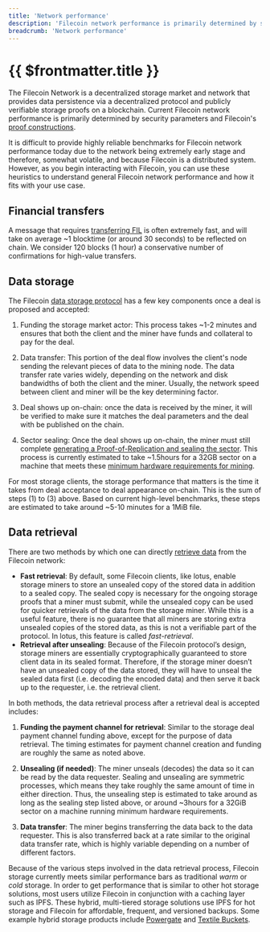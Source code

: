 ```yaml
---
title: 'Network performance'
description: 'Filecoin network performance is primarily determined by security parameters and Filecoin’s proof constructions.'
breadcrumb: 'Network performance'
---
```


# {{ $frontmatter.title }}

The Filecoin Network is a decentralized storage market and network that provides data persistence via a decentralized protocol and publicly verifiable storage proofs on a blockchain. Current Filecoin network performance is primarily determined by security parameters and Filecoin's [proof constructions](https://spec.filecoin.io/#algorithms__pos).

It is difficult to provide highly reliable benchmarks for Filecoin network performance today due to the network being extremely early stage and therefore, somewhat volatile, and because Filecoin is a distributed system. However, as you begin interacting with Filecoin, you can use these heuristics to understand general Filecoin network performance and how it fits with your use case.

## Financial transfers

A message that requires [transferring FIL](../get-started/lotus/send-and-receive-fil.md#sending-fil) is often extremely fast, and will take on average ~1 blocktime (or around 30 seconds) to be reflected on chain. We consider 120 blocks (1 hour) a conservative number of confirmations for high-value transfers.

## Data storage

The Filecoin [data storage protocol](../store/lotus/store-data.md) has a few key components once a deal is proposed and accepted:

1. Funding the storage market actor: This process takes ~1-2 minutes and ensures that both the client and the miner have funds and collateral to pay for the deal.

2. Data transfer: This portion of the deal flow involves the client's node sending the relevant pieces of data to the mining node. The data transfer rate varies widely, depending on the network and disk bandwidths of both the client and the miner. Usually, the network speed between client and miner will be the key determining factor.

3. Deal shows up on-chain: once the data is received by the miner, it will be verified to make sure it matches the deal parameters and the deal with be published on the chain.

4. Sector sealing: Once the deal shows up on-chain, the miner must still complete [generating a Proof-of-Replication and sealing the sector](https://spec.filecoin.io/#systems__filecoin_mining__sector__adding_storage). This process is currently estimated to take ~1.5hours for a 32GB sector on a machine that meets these [minimum hardware requirements for mining](../mine/hardware-requirements.md#一般硬件要求).

For most storage clients, the storage performance that matters is the time it takes from deal acceptance to deal appearance on-chain. This is the sum of steps (1) to (3) above. Based on current high-level benchmarks, these steps are estimated to take around ~5-10 minutes for a 1MiB file.

## Data retrieval

There are two methods by which one can directly [retrieve data](../store/lotus/retrieve-data.md#overview) from the Filecoin network:

- **Fast retrieval**: By default, some Filecoin clients, like lotus, enable storage miners to store an unsealed copy of the stored data in addition to a sealed copy. The sealed copy is necessary for the ongoing storage proofs that a miner must submit, while the unsealed copy can be used for quicker retrievals of the data from the storage miner. While this is a useful feature, there is no guarantee that all miners are storing extra unsealed copies of the stored data, as this is not a verifiable part of the protocol. In lotus, this feature is called _fast-retrieval_.
- **Retrieval after unsealing**: Because of the Filecoin protocol’s design, storage miners are essentially cryptographically guaranteed to store client data in its sealed format. Therefore, if the storage miner doesn’t have an unsealed copy of the data stored, they will have to unseal the sealed data first (i.e. decoding the encoded data) and then serve it back up to the requester, i.e. the retrieval client.

In both methods, the data retrieval process after a retrieval deal is accepted includes:

1. **Funding the payment channel for retrieval**: Similar to the storage deal payment channel funding above, except for the purpose of data retrieval. The timing estimates for payment channel creation and funding are roughly the same as noted above.

2. **Unsealing (if needed)**: The miner unseals (decodes) the data so it can be read by the data requester. Sealing and unsealing are symmetric processes, which means they take roughly the same amount of time in either direction. Thus, the unsealing step is estimated to take around as long as the sealing step listed above, or around ~3hours for a 32GiB sector on a machine running minimum hardware requirements.

3. **Data transfer**: The miner begins transferring the data back to the data requester. This is also transferred back at a rate similar to the original data transfer rate, which is highly variable depending on a number of different factors.

Because of the various steps involved in the data retrieval process, Filecoin storage currently meets similar performance bars as traditional _warm_ or _cold_ storage. In order to get performance that is similar to other hot storage solutions, most users utilize Filecoin in conjunction with a caching layer such as IPFS. These hybrid, multi-tiered storage solutions use IPFS for hot storage and Filecoin for affordable, frequent, and versioned backups. Some example hybrid storage products include [Powergate](../build/powergate.md) and [Textile Buckets](../build/filecoin-pinning-services.md).
